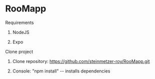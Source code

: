 # RooMapp

Requirements

  1. NodeJS

  2. Expo

Clone project

  1. Clone repository: https://github.com/steinmetzer-roy/RooMapp.git

  2. Console: "npm install" -- installs dependencies
